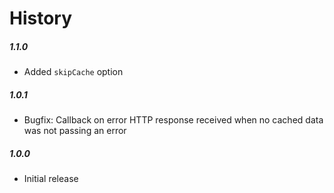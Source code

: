 # History

##### 1.1.0
* Added `skipCache` option

##### 1.0.1
* Bugfix: Callback on error HTTP response received when no cached data was not passing an error

##### 1.0.0
* Initial release
